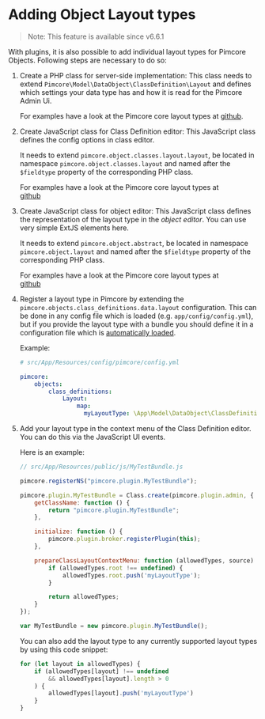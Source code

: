 # Adding Object Layout types

> Note: This feature is available since v6.6.1 

With plugins, it is also possible to add individual layout types for Pimcore Objects. 
Following steps are necessary to do so: 

1) Create a PHP class for server-side implementation:
   This class needs to extend `Pimcore\Model\DataObject\ClassDefinition\Layout` and defines which settings your data type has and how it is read for the Pimcore Admin Ui.
   
   For examples have a look at the Pimcore core layout types at 
   [github](https://github.com/pimcore/pimcore/tree/master/models/DataObject/ClassDefinition/Layout). 

2) Create JavaScript class for Class Definition editor: 
   This JavaScript class defines the config options in class editor. 

   It needs to extend `pimcore.object.classes.layout.layout`, be located in namespace `pimcore.object.classes.layout` and named after the 
   `$fieldtype` property of the corresponding PHP class.
     
   For examples have a look at the Pimcore core layout types at  
   [github](https://github.com/pimcore/pimcore/tree/master/bundles/AdminBundle/Resources/public/js/pimcore/object/classes/layout)

3) Create JavaScript class for object editor:
   This JavaScript class defines the representation of the layout type in the *object editor*. You can use very simple ExtJS elements here.

   It needs to extend `pimcore.object.abstract`, be located in namespace `pimcore.object.layout` and named after the 
   `$fieldtype` property of the corresponding PHP class.
     
   For examples have a look at the Pimcore core layout types at  
   [github](https://github.com/pimcore/pimcore/tree/master/bundles/AdminBundle/Resources/public/js/pimcore/object/layout)
    
4) Register a layout type in Pimcore by extending the `pimcore.objects.class_definitions.data.layout` configuration. 
   This can be done in any config file which is loaded (e.g. `app/config/config.yml`), but if you provide the layout type 
   with a bundle you should define it in a configuration file which is [automatically loaded](./03_Auto_Loading_Config_And_Routing_Definitions.md). 

   Example:
    ```yaml
    # src/App/Resources/config/pimcore/config.yml
    
    pimcore:
        objects:
            class_definitions:
                Layout:
                    map:
                      myLayoutType: \App\Model\DataObject\ClassDefinition\Layout\MyLayoutType
    ```

5) Add your layout type in the context menu of the Class Definition editor.
   You can do this via the JavaScript UI events.

   Here is an example:
   ```javascript
   // src/App/Resources/public/js/MyTestBundle.js
   
   pimcore.registerNS("pimcore.plugin.MyTestBundle");
   
   pimcore.plugin.MyTestBundle = Class.create(pimcore.plugin.admin, {
       getClassName: function () {
           return "pimcore.plugin.MyTestBundle";
       },

       initialize: function () {
           pimcore.plugin.broker.registerPlugin(this);
       },

       prepareClassLayoutContextMenu: function (allowedTypes, source) {
           if (allowedTypes.root !== undefined) {
               allowedTypes.root.push('myLayoutType');
           }
   
           return allowedTypes;
       }
   });

   var MyTestBundle = new pimcore.plugin.MyTestBundle();
   ```
   
   You can also add the layout type to any currently supported layout types by using this code snippet:
   ```javascript
   for (let layout in allowedTypes) {
       if (allowedTypes[layout] !== undefined
           && allowedTypes[layout].length > 0
       ) {
           allowedTypes[layout].push('myLayoutType')
       }
   }
   ```
